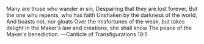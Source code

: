 Many are those who wander in sin,
Despairing that they are lost forever,
But the one who repents, who has faith
Unshaken by the darkness of the world,
And boasts not, nor gloats
Over the misfortunes of the weak, but takes delight
In the Maker's law and creations, she shall know
The peace of the Maker's benediction.
—Canticle of Transfigurations 10:1
